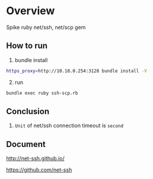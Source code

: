 # Overview
Spike ruby net/ssh, net/scp gem

## How to run

1. bundle install
```bash
https_proxy=http://10.18.0.254:3128 bundle install -V
```

2. run
```bash
bundle exec ruby ssh-scp.rb
```


## Conclusion
1. `Unit` of net/ssh connection timeout  is `second`


## Document
http://net-ssh.github.io/

https://github.com/net-ssh

